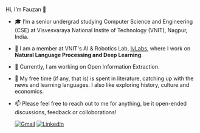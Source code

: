 Hi, I’m Fauzan 👋
- 🎓 I’m a senior undergrad studying Computer Science and Engineering (CSE) at Visvesvaraya National Instite of Technology (VNIT), Nagpur, India. 
- 🌱 I am a member at VNIT's AI & Robotics Lab, [IvLabs](https://www.ivlabs.in/), where I work on **Natural Language Processing and Deep Learning**.
- 📝 Currently, I am working on Open Information Extraction.
- 📖 My free time (if any, that is) is spent in literature, catching up with the news and learning languages. I also like exploring history, culture and economics.
- 📫 Please feel free to reach out to me for anything, be it open-ended discussions, feedback or colloborations!

    [![Gmail](https://img.shields.io/badge/Gmail-red?style=for-the-badge&logo=gmail&logoColor=white)](mailto:fauzanfarooqui7@gmail.com)
    [![LinkedIn](https://img.shields.io/badge/LinkedIn-blue?style=for-the-badge&logo=Linkedin&logoColor=white)](https://www.linkedin.com/in/fauzan-farooqui/)
       

<!---
FauzanFarooqui/FauzanFarooqui is a ✨ special ✨ repository because its `README.md` (this file) appears on your GitHub profile.
You can click the Preview link to take a look at your changes.
--->
